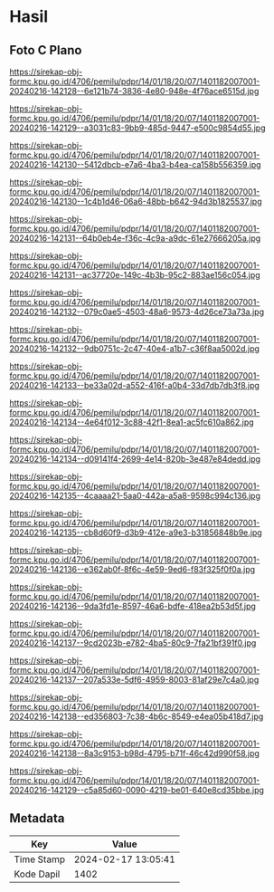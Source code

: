 # Hasil

## Foto C Plano

https://sirekap-obj-formc.kpu.go.id/4706/pemilu/pdpr/14/01/18/20/07/1401182007001-20240216-142128--6e121b74-3836-4e80-948e-4f76ace6515d.jpg

https://sirekap-obj-formc.kpu.go.id/4706/pemilu/pdpr/14/01/18/20/07/1401182007001-20240216-142129--a3031c83-9bb9-485d-9447-e500c9854d55.jpg

https://sirekap-obj-formc.kpu.go.id/4706/pemilu/pdpr/14/01/18/20/07/1401182007001-20240216-142130--5412dbcb-e7a6-4ba3-b4ea-ca158b556359.jpg

https://sirekap-obj-formc.kpu.go.id/4706/pemilu/pdpr/14/01/18/20/07/1401182007001-20240216-142130--1c4b1d46-06a6-48bb-b642-94d3b1825537.jpg

https://sirekap-obj-formc.kpu.go.id/4706/pemilu/pdpr/14/01/18/20/07/1401182007001-20240216-142131--64b0eb4e-f36c-4c9a-a9dc-61e27666205a.jpg

https://sirekap-obj-formc.kpu.go.id/4706/pemilu/pdpr/14/01/18/20/07/1401182007001-20240216-142131--ac37720e-149c-4b3b-95c2-883ae156c054.jpg

https://sirekap-obj-formc.kpu.go.id/4706/pemilu/pdpr/14/01/18/20/07/1401182007001-20240216-142132--079c0ae5-4503-48a6-9573-4d26ce73a73a.jpg

https://sirekap-obj-formc.kpu.go.id/4706/pemilu/pdpr/14/01/18/20/07/1401182007001-20240216-142132--9db0751c-2c47-40e4-a1b7-c36f8aa5002d.jpg

https://sirekap-obj-formc.kpu.go.id/4706/pemilu/pdpr/14/01/18/20/07/1401182007001-20240216-142133--be33a02d-a552-416f-a0b4-33d7db7db3f8.jpg

https://sirekap-obj-formc.kpu.go.id/4706/pemilu/pdpr/14/01/18/20/07/1401182007001-20240216-142134--4e64f012-3c88-42f1-8ea1-ac5fc610a862.jpg

https://sirekap-obj-formc.kpu.go.id/4706/pemilu/pdpr/14/01/18/20/07/1401182007001-20240216-142134--d09141f4-2699-4e14-820b-3e487e84dedd.jpg

https://sirekap-obj-formc.kpu.go.id/4706/pemilu/pdpr/14/01/18/20/07/1401182007001-20240216-142135--4caaaa21-5aa0-442a-a5a8-9598c994c136.jpg

https://sirekap-obj-formc.kpu.go.id/4706/pemilu/pdpr/14/01/18/20/07/1401182007001-20240216-142135--cb8d60f9-d3b9-412e-a9e3-b31856848b9e.jpg

https://sirekap-obj-formc.kpu.go.id/4706/pemilu/pdpr/14/01/18/20/07/1401182007001-20240216-142136--e362ab0f-8f6c-4e59-9ed6-f83f325f0f0a.jpg

https://sirekap-obj-formc.kpu.go.id/4706/pemilu/pdpr/14/01/18/20/07/1401182007001-20240216-142136--9da3fd1e-8597-46a6-bdfe-418ea2b53d5f.jpg

https://sirekap-obj-formc.kpu.go.id/4706/pemilu/pdpr/14/01/18/20/07/1401182007001-20240216-142137--9cd2023b-e782-4ba5-80c9-7fa21bf391f0.jpg

https://sirekap-obj-formc.kpu.go.id/4706/pemilu/pdpr/14/01/18/20/07/1401182007001-20240216-142137--207a533e-5df6-4959-8003-81af29e7c4a0.jpg

https://sirekap-obj-formc.kpu.go.id/4706/pemilu/pdpr/14/01/18/20/07/1401182007001-20240216-142138--ed356803-7c38-4b6c-8549-e4ea05b418d7.jpg

https://sirekap-obj-formc.kpu.go.id/4706/pemilu/pdpr/14/01/18/20/07/1401182007001-20240216-142138--8a3c9153-b98d-4795-b71f-46c42d990f58.jpg

https://sirekap-obj-formc.kpu.go.id/4706/pemilu/pdpr/14/01/18/20/07/1401182007001-20240216-142129--c5a85d60-0090-4219-be01-640e8cd35bbe.jpg


## Metadata

| Key        | Value               |
| ---------- | ------------------- |
| Time Stamp | 2024-02-17 13:05:41 |
| Kode Dapil | 1402                |



